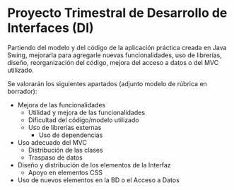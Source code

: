 # Proyecto Trimestral de Desarrollo de Interfaces (DI)

Partiendo del modelo y del código de la aplicación práctica creada en Java Swing, mejorarla para agregarle nuevas funcionalidades, uso de librerías, diseño, reorganización del código, mejora del acceso a datos o del MVC utilizado.

Se valorarán los siguientes apartados (adjunto modelo de rúbrica en borrador):
- Mejora de las funcionalidades
	- Utilidad y mejora de las funcionalidades
	- Dificultad del código/modelo utilizado
	- Uso de librerías externas
		- Uso de dependencias
- Uso adecuado del MVC
	- Distribución de las clases
	- Traspaso de datos
- Diseño y distribución de los elementos de la Interfaz
	- Apoyo en elementos CSS
- Uso de nuevos elementos en la BD o el Acceso a Datos